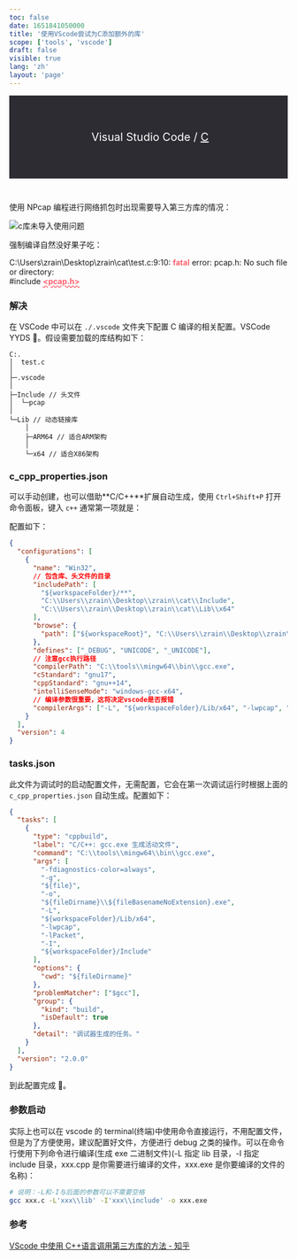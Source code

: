 ```yaml
---
toc: false
date: 1651841050000
title: '使用VScode尝试为C添加额外的库'
scope: ['tools', 'vscode']
draft: false
visible: true
lang: 'zh'
layout: 'page'
---
```


<div style="height:150px;margin-bottom:10px;background-color:#2c2c32;display:flex;justify-content:center;align-items:center;color:#ffffff;font-size:20px;user-select:none"><Icon icon="vscode-icons:file-type-vscode" width="50" height="50" />&nbsp;Visual Studio Code&nbsp;/&nbsp;<span style="text-decoration:underline">C</span></div>

<br/>

使用 NPcap 编程进行网络抓包时出现需要导入第三方库的情况：

![c库未导入使用问题](https://res.zrain.fun/images/2022/05/c%E5%BA%93%E6%9C%AA%E5%AF%BC%E5%85%A5%E4%BD%BF%E7%94%A8%E9%97%AE%E9%A2%98-6c5841292d3f9f6e17068317c7323569.png)

强制编译自然没好果子吃：

C:\Users\zrain\Desktop\zrain\cat\test.c:9:10: <strong style="color:#ff616e">fatal</strong> error: pcap.h: No such file or directory:
<br>
#include <strong style="color:#ff616e;text-decoration:#ff616e wavy underline;text-underline-offset:2px"><pcap.h\></strong>

### 解决

在 VSCode 中可以在 `./.vscode` 文件夹下配置 C 编译的相关配置。VSCode YYDS 🤣。假设需要加载的库结构如下：

```text
C:.
│  test.c
│
├─.vscode
│
├─Include // 头文件
│  └─pcap
│
└─Lib // 动态链接库
    │
    ├─ARM64 // 适合ARM架构
    │
    └─x64 // 适合X86架构
```

### c\_cpp\_properties.json

可以手动创建，也可以借助**C/C++**扩展自动生成，使用 `Ctrl+Shift+P` 打开命令面板，键入 `c++` 通常第一项就是：

<CenterImg src="https://res.zrain.fun/images/2022/05/vscode%E5%91%BD%E4%BB%A4%E9%9D%A2%E6%9D%BF-cea8cff109471b6f91520d9549747fb5.png" alt="vscode命令面板" zoom="60%" />

配置如下：

```json
{
  "configurations": [
    {
      "name": "Win32",
      // 包含库、头文件的目录
      "includePath": [
        "${workspaceFolder}/**",
        "C:\\Users\\zrain\\Desktop\\zrain\\cat\\Include",
        "C:\\Users\\zrain\\Desktop\\zrain\\cat\\Lib\\x64"
      ],
      "browse": {
        "path": ["${workspaceRoot}", "C:\\Users\\zrain\\Desktop\\zrain\\cat\\Lib"]
      },
      "defines": ["_DEBUG", "UNICODE", "_UNICODE"],
      // 注意gcc执行路径
      "compilerPath": "C:\\tools\\mingw64\\bin\\gcc.exe",
      "cStandard": "gnu17",
      "cppStandard": "gnu++14",
      "intelliSenseMode": "windows-gcc-x64",
      // 编译参数很重要，这将决定vscode是否报错
      "compilerArgs": ["-L", "${workspaceFolder}/Lib/x64", "-lwpcap", "-lPacket", "-I", "${workspaceFolder}/Include"]
    }
  ],
  "version": 4
}
```

### tasks.json

此文件为调试时的启动配置文件，无需配置，它会在第一次调试运行时根据上面的 `c_cpp_properties.json` 自动生成。配置如下：

```json
{
  "tasks": [
    {
      "type": "cppbuild",
      "label": "C/C++: gcc.exe 生成活动文件",
      "command": "C:\\tools\\mingw64\\bin\\gcc.exe",
      "args": [
        "-fdiagnostics-color=always",
        "-g",
        "${file}",
        "-o",
        "${fileDirname}\\${fileBasenameNoExtension}.exe",
        "-L",
        "${workspaceFolder}/Lib/x64",
        "-lwpcap",
        "-lPacket",
        "-I",
        "${workspaceFolder}/Include"
      ],
      "options": {
        "cwd": "${fileDirname}"
      },
      "problemMatcher": ["$gcc"],
      "group": {
        "kind": "build",
        "isDefault": true
      },
      "detail": "调试器生成的任务。"
    }
  ],
  "version": "2.0.0"
}
```

到此配置完成 🙌。

### 参数启动

实际上也可以在 vscode 的 terminal(终端)中使用命令直接运行，不用配置文件，但是为了方便使用，建议配置好文件，方便进行 debug 之类的操作。可以在命令行使用下列命令进行编译(生成 exe 二进制文件)(-L 指定 lib 目录，-I 指定 include 目录，xxx.cpp 是你需要进行编译的文件，xxx.exe 是你要编译的文件的名称)：

```bash
# 说明：-L和-I与后面的参数可以不需要空格
gcc xxx.c -L'xxx\\lib' -I'xxx\\include' -o xxx.exe
```

### 参考

[VScode 中使用 C++语言调用第三方库的方法 - 知乎](https://zhuanlan.zhihu.com/p/414270736)
